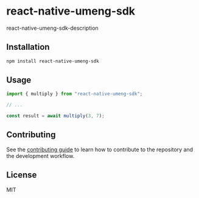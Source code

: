 # react-native-umeng-sdk

react-native-umeng-sdk-description

## Installation

```sh
npm install react-native-umeng-sdk
```

## Usage

```js
import { multiply } from "react-native-umeng-sdk";

// ...

const result = await multiply(3, 7);
```

## Contributing

See the [contributing guide](CONTRIBUTING.md) to learn how to contribute to the repository and the development workflow.

## License

MIT
